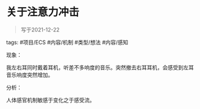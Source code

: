 # 关于注意力冲击

> 写于2021-12-22

tags: #项目/ECS #内容/机制 #类型/想法 #内容/感知 

现象：

我左右耳同时戴着耳机，听差不多响度的音乐。突然撤去右耳耳机，会感受到左耳音乐响度突然增加。

分析：

人体感官机制敏感于变化之于感受流。
